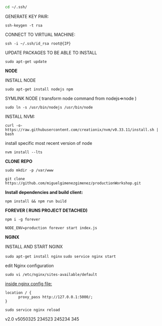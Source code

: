 ```sh
cd ~/.ssh/
```

GENERATE KEY PAIR:

`ssh-keygen -t rsa`

CONNECT TO VIRTUAL MACHINE:

`ssh -i ~/.ssh/id_rsa root@{IP}`

UPDATE PACKAGES TO BE ABLE TO INSTALL

`sudo apt-get update`


**NODE**

INSTALL NODE

`sudo apt-get install nodejs npm`

SYMLINK NODE ( transform node command from nodejs=>node )

`sudo ln -s /usr/bin/nodejs /usr/bin/node`

INSTALL NVM:

`curl -o- https://raw.githubusercontent.com/creationix/nvm/v0.33.11/install.sh | bash`

install specific most recent version of node

`nvm install --lts`



**CLONE REPO**

`sudo mkdir -p /var/www`

 `git clone https://github.com/miguelgimenezgimenez/productionWorkshop.git`



**Install dependencies and build client:**

`npm install && npm run build `



**FOREVER ( RUNS PROJECT DETACHED)**

`npm i -g forever`

`NODE_ENV=production forever start index.js` 



**NGINX**

INSTALL AND START NGINX 

`sudo apt-get install nginx`
`sudo service nginx start`

edit Nginx configuration

`sudo vi /etc/nginx/sites-available/default`

<u>inside nginx config file:</u>

```nginx
location / {
      proxy_pass http://127.0.0.1:5000/;
}

```


 `sudo service nginx reload`
 
 v2.0
 v5050325
 234523
 245234
345

